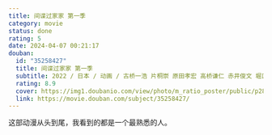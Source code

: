 ```yaml
---
title: 间谍过家家 第一季
category: movie
status: done
rating: 5
date: 2024-04-07 00:21:17
douban:
  id: "35258427"
  title: 间谍过家家 第一季
  subtitle: 2022 / 日本 / 动画 / 古桥一浩 片桐崇 原田孝宏 高桥谦仁 赤井俊文 堀口和树 山本阳介 北川朋哉 / 江口拓也 种崎敦美
  rating: 8.9
  cover: https://img1.doubanio.com/view/photo/m_ratio_poster/public/p2869306649.jpg
  link: https://movie.douban.com/subject/35258427/
---
```


这部动漫从头到尾，我看到的都是一个最熟悉的人。